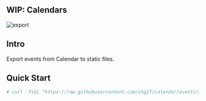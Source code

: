 WIP: Calendars
---

![export](https://github.com/chg1f/calendars/actions/workflows/export.yaml/badge.svg?branch=main)

## Intro

Export events from Calendar to static files.

## Quick Start

```bash
# curl -fsSL "https://raw.githubusercontent.com/chg1f/calendar/events/icloud_holidays_cn_zh/$(date +%s)"
```
